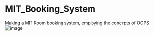 # MIT_Booking_System
Making a MIT Room booking system, employing the concepts of OOPS
![image](https://user-images.githubusercontent.com/66693577/133459860-6245f6af-d909-4e72-97dc-7e60fda63902.png)


